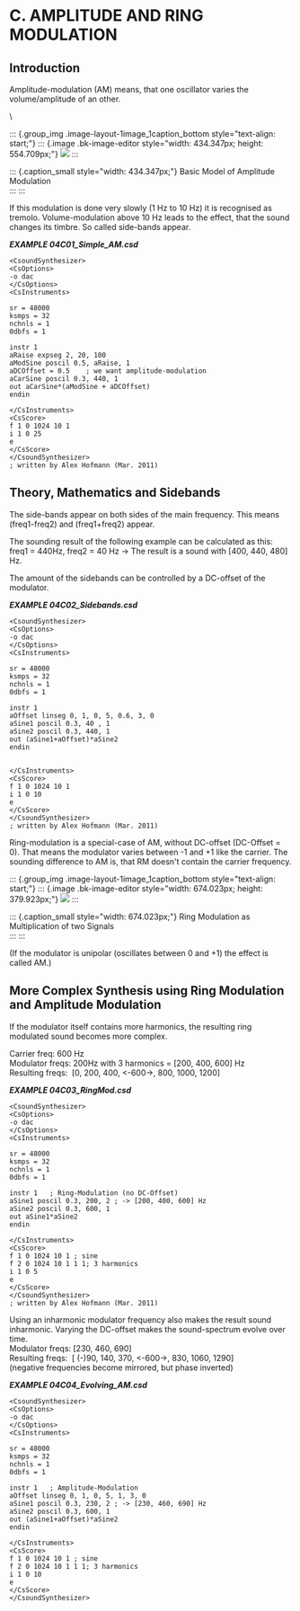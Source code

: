C. AMPLITUDE AND RING MODULATION
================================

Introduction
------------

Amplitude-modulation (AM) means, that one oscillator varies the
volume/amplitude of an other. 

\

::: {.group_img .image-layout-1image_1caption_bottom style="text-align: start;"}
::: {.image .bk-image-editor style="width: 434.347px; height: 554.709px;"}
![](../resources/images/am_191013_150dpi.png)
:::

::: {.caption_small style="width: 434.347px;"}
Basic Model of Amplitude Modulation\
:::
:::

If this modulation is done very slowly (1 Hz to 10 Hz) it is recognised
as tremolo. Volume-modulation above 10 Hz leads to the effect, that the
sound changes its timbre. So called side-bands appear.

***EXAMPLE 04C01\_Simple\_AM.csd***

    <CsoundSynthesizer>
    <CsOptions>
    -o dac
    </CsOptions>
    <CsInstruments>

    sr = 48000
    ksmps = 32
    nchnls = 1
    0dbfs = 1

    instr 1
    aRaise expseg 2, 20, 100
    aModSine poscil 0.5, aRaise, 1
    aDCOffset = 0.5    ; we want amplitude-modulation
    aCarSine poscil 0.3, 440, 1
    out aCarSine*(aModSine + aDCOffset)
    endin

    </CsInstruments>
    <CsScore>
    f 1 0 1024 10 1
    i 1 0 25
    e
    </CsScore>
    </CsoundSynthesizer>
    ; written by Alex Hofmann (Mar. 2011)

Theory, Mathematics and Sidebands
---------------------------------

The side-bands appear on both sides of the main frequency. This means
(freq1-freq2) and (freq1+freq2) appear.

The sounding result of the following example can be calculated as this:
freq1 = 440Hz, freq2 = 40 Hz -\> The result is a sound with \[400, 440,
480\] Hz.

The amount of the sidebands can be controlled by a DC-offset of the
modulator.

***EXAMPLE 04C02\_Sidebands.csd***

    <CsoundSynthesizer>
    <CsOptions>
    -o dac
    </CsOptions>
    <CsInstruments>

    sr = 48000
    ksmps = 32
    nchnls = 1
    0dbfs = 1

    instr 1
    aOffset linseg 0, 1, 0, 5, 0.6, 3, 0
    aSine1 poscil 0.3, 40 , 1
    aSine2 poscil 0.3, 440, 1
    out (aSine1+aOffset)*aSine2
    endin


    </CsInstruments>
    <CsScore>
    f 1 0 1024 10 1
    i 1 0 10
    e
    </CsScore>
    </CsoundSynthesizer>
    ; written by Alex Hofmann (Mar. 2011)

Ring-modulation is a special-case of AM, without DC-offset (DC-Offset =
0). That means the modulator varies between -1 and +1 like the carrier.
The sounding difference to AM is, that RM doesn\'t contain the carrier
frequency.

::: {.group_img .image-layout-1image_1caption_bottom style="text-align: start;"}
::: {.image .bk-image-editor style="width: 674.023px; height: 379.923px;"}
![](../resources/images/rm_191013_150dpi.png)
:::

::: {.caption_small style="width: 674.023px;"}
Ring Modulation as Multiplication of two Signals\
:::
:::

(If the modulator is unipolar (oscillates between 0 and +1) the effect
is called AM.)

More Complex Synthesis using Ring Modulation and Amplitude Modulation
---------------------------------------------------------------------

If the modulator itself contains more harmonics, the resulting ring
modulated sound becomes more complex.

Carrier freq: 600 Hz\
Modulator freqs: 200Hz with 3 harmonics = \[200, 400, 600\] Hz\
Resulting freqs:  \[0, 200, 400, \<-600-\>, 800, 1000, 1200\]

***EXAMPLE 04C03\_RingMod.csd***

    <CsoundSynthesizer>
    <CsOptions>
    -o dac
    </CsOptions>
    <CsInstruments>

    sr = 48000
    ksmps = 32
    nchnls = 1
    0dbfs = 1

    instr 1   ; Ring-Modulation (no DC-Offset)
    aSine1 poscil 0.3, 200, 2 ; -> [200, 400, 600] Hz
    aSine2 poscil 0.3, 600, 1
    out aSine1*aSine2
    endin

    </CsInstruments>
    <CsScore>
    f 1 0 1024 10 1 ; sine
    f 2 0 1024 10 1 1 1; 3 harmonics
    i 1 0 5
    e
    </CsScore>
    </CsoundSynthesizer>
    ; written by Alex Hofmann (Mar. 2011)

Using an inharmonic modulator frequency also makes the result sound
inharmonic. Varying the DC-offset makes the sound-spectrum evolve over
time.\
Modulator freqs: \[230, 460, 690\]\
Resulting freqs:  \[ (-)90, 140, 370, \<-600-\>, 830, 1060, 1290\]\
(negative frequencies become mirrored, but phase inverted)

***EXAMPLE 04C04\_Evolving\_AM.csd***

    <CsoundSynthesizer>
    <CsOptions>
    -o dac
    </CsOptions>
    <CsInstruments>

    sr = 48000
    ksmps = 32
    nchnls = 1
    0dbfs = 1

    instr 1   ; Amplitude-Modulation
    aOffset linseg 0, 1, 0, 5, 1, 3, 0
    aSine1 poscil 0.3, 230, 2 ; -> [230, 460, 690] Hz
    aSine2 poscil 0.3, 600, 1
    out (aSine1+aOffset)*aSine2
    endin

    </CsInstruments>
    <CsScore>
    f 1 0 1024 10 1 ; sine
    f 2 0 1024 10 1 1 1; 3 harmonics
    i 1 0 10
    e
    </CsScore>
    </CsoundSynthesizer>
